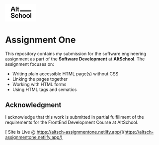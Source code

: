 ![AltSch logo](Altschool-Logo.png)

# Assignment One

This repository contains my submission for the software engineering assignment as part of the **Software Development** at **AltSchool**. The assignment focuses on:

- Writing plain accessible HTML page(s) without CSS
- Linking the pages together
- Working with HTML forms
- Using HTML tags and sematics

## Acknowledgment

I acknowledge that this work is submitted in partial fulfillment of the requirements for the FrontEnd Development Course at AltSchool.

[ Site is Live @ https://altsch-assignmentone.netlify.app/](https://altsch-assignmentone.netlify.app/)

